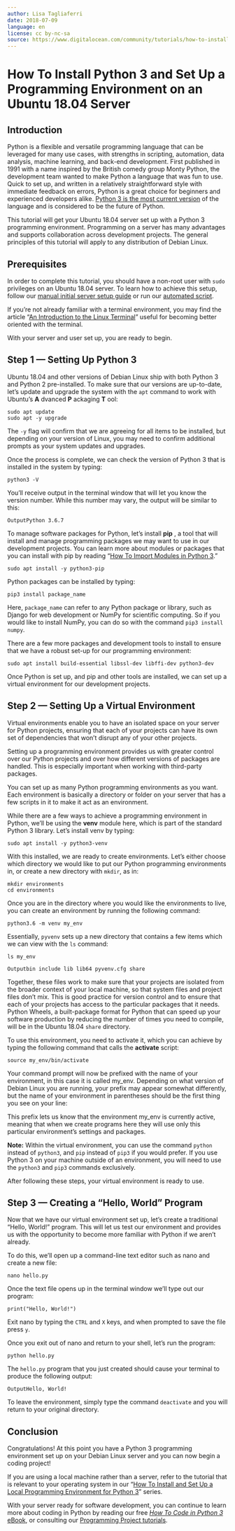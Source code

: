 ```yaml
---
author: Lisa Tagliaferri
date: 2018-07-09
language: en
license: cc by-nc-sa
source: https://www.digitalocean.com/community/tutorials/how-to-install-python-3-and-set-up-a-programming-environment-on-an-ubuntu-18-04-server
---
```


# How To Install Python 3 and Set Up a Programming Environment on an Ubuntu 18.04 Server

## Introduction

Python is a flexible and versatile programming language that can be leveraged for many use cases, with strengths in scripting, automation, data analysis, machine learning, and back-end development. First published in 1991 with a name inspired by the British comedy group Monty Python, the development team wanted to make Python a language that was fun to use. Quick to set up, and written in a relatively straightforward style with immediate feedback on errors, Python is a great choice for beginners and experienced developers alike. [Python 3 is the most current version](python-2-vs-python-3-practical-considerations-2) of the language and is considered to be the future of Python.

This tutorial will get your Ubuntu 18.04 server set up with a Python 3 programming environment. Programming on a server has many advantages and supports collaboration across development projects. The general principles of this tutorial will apply to any distribution of Debian Linux.

## Prerequisites

In order to complete this tutorial, you should have a non-root user with `sudo` privileges on an Ubuntu 18.04 server. To learn how to achieve this setup, follow our [manual initial server setup guide](initial-server-setup-with-ubuntu-18-04) or run our [automated script](automating-initial-server-setup-with-ubuntu-18-04).

If you’re not already familiar with a terminal environment, you may find the article “[An Introduction to the Linux Terminal](an-introduction-to-the-linux-terminal)” useful for becoming better oriented with the terminal.

With your server and user set up, you are ready to begin.

## Step 1 — Setting Up Python 3

Ubuntu 18.04 and other versions of Debian Linux ship with both Python 3 and Python 2 pre-installed. To make sure that our versions are up-to-date, let’s update and upgrade the system with the `apt` command to work with Ubuntu’s **A** dvanced **P** ackaging **T** ool:

    sudo apt update
    sudo apt -y upgrade

The `-y` flag will confirm that we are agreeing for all items to be installed, but depending on your version of Linux, you may need to confirm additional prompts as your system updates and upgrades.

Once the process is complete, we can check the version of Python 3 that is installed in the system by typing:

    python3 -V

You’ll receive output in the terminal window that will let you know the version number. While this number may vary, the output will be similar to this:

    OutputPython 3.6.7

To manage software packages for Python, let’s install **pip** , a tool that will install and manage programming packages we may want to use in our development projects. You can learn more about modules or packages that you can install with pip by reading “[How To Import Modules in Python 3](how-to-import-modules-in-python-3).”

    sudo apt install -y python3-pip

Python packages can be installed by typing:

    pip3 install package_name

Here, `package_name` can refer to any Python package or library, such as Django for web development or NumPy for scientific computing. So if you would like to install NumPy, you can do so with the command `pip3 install numpy`.

There are a few more packages and development tools to install to ensure that we have a robust set-up for our programming environment:

    sudo apt install build-essential libssl-dev libffi-dev python3-dev

Once Python is set up, and pip and other tools are installed, we can set up a virtual environment for our development projects.

## Step 2 — Setting Up a Virtual Environment

Virtual environments enable you to have an isolated space on your server for Python projects, ensuring that each of your projects can have its own set of dependencies that won’t disrupt any of your other projects.

Setting up a programming environment provides us with greater control over our Python projects and over how different versions of packages are handled. This is especially important when working with third-party packages.

You can set up as many Python programming environments as you want. Each environment is basically a directory or folder on your server that has a few scripts in it to make it act as an environment.

While there are a few ways to achieve a programming environment in Python, we’ll be using the **venv** module here, which is part of the standard Python 3 library. Let’s install venv by typing:

    sudo apt install -y python3-venv

With this installed, we are ready to create environments. Let’s either choose which directory we would like to put our Python programming environments in, or create a new directory with `mkdir`, as in:

    mkdir environments
    cd environments

Once you are in the directory where you would like the environments to live, you can create an environment by running the following command:

    python3.6 -m venv my_env

Essentially, `pyvenv` sets up a new directory that contains a few items which we can view with the `ls` command:

    ls my_env

    Outputbin include lib lib64 pyvenv.cfg share

Together, these files work to make sure that your projects are isolated from the broader context of your local machine, so that system files and project files don’t mix. This is good practice for version control and to ensure that each of your projects has access to the particular packages that it needs. Python Wheels, a built-package format for Python that can speed up your software production by reducing the number of times you need to compile, will be in the Ubuntu 18.04 `share` directory.

To use this environment, you need to activate it, which you can achieve by typing the following command that calls the **activate** script:

    source my_env/bin/activate

Your command prompt will now be prefixed with the name of your environment, in this case it is called my\_env. Depending on what version of Debian Linux you are running, your prefix may appear somewhat differently, but the name of your environment in parentheses should be the first thing you see on your line:

    

This prefix lets us know that the environment my\_env is currently active, meaning that when we create programs here they will use only this particular environment’s settings and packages.

**Note:** Within the virtual environment, you can use the command `python` instead of `python3`, and `pip` instead of `pip3` if you would prefer. If you use Python 3 on your machine outside of an environment, you will need to use the `python3` and `pip3` commands exclusively.

After following these steps, your virtual environment is ready to use.

## Step 3 — Creating a “Hello, World” Program

Now that we have our virtual environment set up, let’s create a traditional “Hello, World!” program. This will let us test our environment and provides us with the opportunity to become more familiar with Python if we aren’t already.

To do this, we’ll open up a command-line text editor such as nano and create a new file:

    nano hello.py

Once the text file opens up in the terminal window we’ll type out our program:

    print("Hello, World!")

Exit nano by typing the `CTRL` and `X` keys, and when prompted to save the file press `y`.

Once you exit out of nano and return to your shell, let’s run the program:

    python hello.py

The `hello.py` program that you just created should cause your terminal to produce the following output:

    OutputHello, World!

To leave the environment, simply type the command `deactivate` and you will return to your original directory.

## Conclusion

Congratulations! At this point you have a Python 3 programming environment set up on your Debian Linux server and you can now begin a coding project!

If you are using a local machine rather than a server, refer to the tutorial that is relevant to your operating system in our “[How To Install and Set Up a Local Programming Environment for Python 3](https://www.digitalocean.com/community/tutorial_series/how-to-install-and-set-up-a-local-programming-environment-for-python-3)” series.

With your server ready for software development, you can continue to learn more about coding in Python by reading our free [_How To Code in Python 3_ eBook](https://do.co/python-book), or consulting our [Programming Project tutorials](https://www.digitalocean.com/community/tags/project/tutorials).

